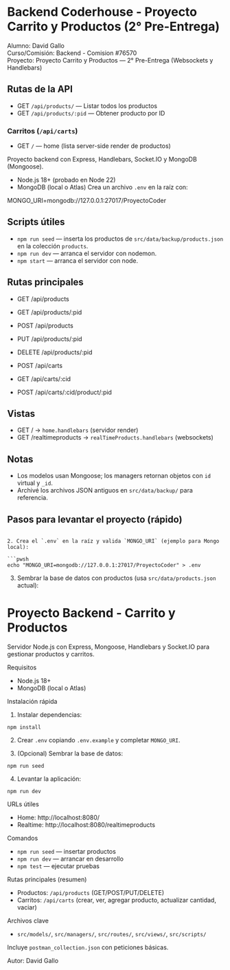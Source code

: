 # Backend Coderhouse - Proyecto Carrito y Productos (2° Pre-Entrega)

Alumno: David Gallo  
Curso/Comisión: Backend - Comision #76570  
Proyecto: Proyecto Carrito y Productos — 2° Pre-Entrega (Websockets y Handlebars)


## Rutas de la API

- GET `/api/products/` — Listar todos los productos
- GET `/api/products/:pid` — Obtener producto por ID

### Carritos (`/api/carts`)
- GET `/` — home (lista server-side render de productos)

Proyecto backend con Express, Handlebars, Socket.IO y MongoDB (Mongoose).
- Node.js 18+ (probado en Node 22)
- MongoDB (local o Atlas)
Crea un archivo `.env` en la raíz con:

MONGO_URI=mongodb://127.0.0.1:27017/ProyectoCoder

## Scripts útiles
- `npm run seed` — inserta los productos de `src/data/backup/products.json` en la colección `products`.
- `npm run dev` — arranca el servidor con nodemon.
- `npm start` — arranca el servidor con node.

## Rutas principales
- GET /api/products
- GET /api/products/:pid
- POST /api/products
- PUT /api/products/:pid
- DELETE /api/products/:pid

- POST /api/carts
- GET /api/carts/:cid
- POST /api/carts/:cid/product/:pid

## Vistas
- GET / → `home.handlebars` (servidor render)
- GET /realtimeproducts → `realTimeProducts.handlebars` (websockets)

## Notas
- Los modelos usan Mongoose; los managers retornan objetos con `id` virtual y `_id`.
- Archivé los archivos JSON antiguos en `src/data/backup/` para referencia.

## Pasos para levantar el proyecto (rápido)

```pwsh

2. Crea el `.env` en la raíz y valida `MONGO_URI` (ejemplo para Mongo local):

```pwsh
echo "MONGO_URI=mongodb://127.0.0.1:27017/ProyectoCoder" > .env
```

3. Sembrar la base de datos con productos (usa `src/data/products.json` actual):

# Proyecto Backend - Carrito y Productos

Servidor Node.js con Express, Mongoose, Handlebars y Socket.IO para gestionar productos y carritos.

Requisitos
- Node.js 18+
- MongoDB (local o Atlas)

Instalación rápida
1. Instalar dependencias:

```pwsh
npm install
```

2. Crear `.env` copiando `.env.example` y completar `MONGO_URI`.

3. (Opcional) Sembrar la base de datos:

```pwsh
npm run seed
```

4. Levantar la aplicación:

```pwsh
npm run dev
```

URLs útiles
- Home: http://localhost:8080/
- Realtime: http://localhost:8080/realtimeproducts

Comandos
- `npm run seed` — insertar productos
- `npm run dev` — arrancar en desarrollo
- `npm test` — ejecutar pruebas

Rutas principales (resumen)
- Productos: `/api/products` (GET/POST/PUT/DELETE)
- Carritos: `/api/carts` (crear, ver, agregar producto, actualizar cantidad, vaciar)

Archivos clave
- `src/models/`, `src/managers/`, `src/routes/`, `src/views/`, `src/scripts/`

Incluye `postman_collection.json` con peticiones básicas.

Autor: David Gallo

